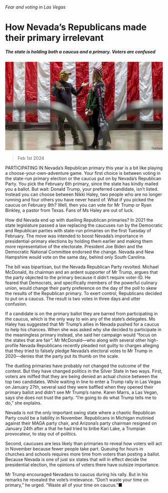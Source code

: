 ###### Fear and voting in Las Vegas

# How Nevada’s Republicans made their primary irrelevant 

##### The state is holding both a caucus and a primary. Voters are confused 

![image](images/20240203_USP508.jpg) 

> Feb 1st 2024 

PARTICIPATING IN Nevada’s Republican primary this year is a bit like playing a choose-your-own-adventure game. Your first choice is between voting in the state-run primary election or the caucus put on by Nevada’s Republican Party. You pick the February 6th primary, since the state has kindly mailed you a ballot. But wait: Donald Trump, your preferred candidate, isn’t listed. Instead you can choose between Nikki Haley, two people who are no longer running and four others you have never heard of. What if you picked the caucus on February 8th? Well, then you can vote for Mr Trump or Ryan Binkley, a pastor from Texas. Fans of Ms Haley are out of luck. 

How did Nevada end up with duelling Republican primaries? In 2021 the state legislature passed a law replacing the caucuses run by the Democratic and Republican parties with state-run primaries on the first Tuesday of February. The move was intended to boost Nevada’s importance in presidential-primary elections by holding them earlier and making them more representative of the electorate. President Joe Biden and the Democratic National Committee endorsed the change. Nevada and New Hampshire would vote on the same day, behind only South Carolina. 


The bill was bipartisan, but the Nevada Republican Party revolted. Michael McDonald, its chairman and an ardent supporter of Mr Trump, argues that the party objected to the primary because it didn’t require voter-ID. He feared that Democrats, and specifically members of the powerful culinary union, would change their party preference on the day of the poll to skew the results of the Republican primary. To exert control, Republicans decided to put on a caucus. The result is two votes in three days and utter confusion. 

If a candidate is on the primary ballot they are barred from participating in the caucus, which is the only way to win any of the state’s delegates. Ms Haley has suggested that Mr Trump’s allies in Nevada pushed for a caucus to help his chances. When she was asked why she decided to participate in the meaningless primary instead, she said her campaign would “focus on the states that are fair”. Mr McDonald—who along with several other high-profile Nevada Republicans recently pleaded not guilty to charges alleging that they tried to falsely pledge Nevada’s electoral votes to Mr Trump in 2020—denies that the party put its thumb on the scale. 

The duelling primaries have probably not changed the outcome of the contest. But they have changed politics in the Silver State in two ways. First, voters are miffed that they are being denied an actual choice between the top two candidates. While waiting in line to enter a Trump rally in Las Vegas on January 27th, several said they were baffled when they opened their primary ballot and didn’t see Mr Trump’s name. Karen Marrs, a Las Vegan, says she does not trust the party. “I’m going to do what Trump tells me to do,” she explains. 

Nevada is not the only important swing state where a chaotic Republican Party could be a liability in November. Republicans in Michigan mutinied against their MAGA party chair, and Arizona’s party chairman resigned on January 24th after a  that he had tried to bribe Kari Lake, a Trumpian provocateur, to stay out of politics. 

Second, caucuses are less likely than primaries to reveal how voters will act in November because fewer people take part. Queuing for hours in churches and schools requires more time from voters than posting a ballot. Because Nevada is one of just six states that will in effect decide the presidential election, the opinions of voters there have outsize importance. 

Mr Trump encouraged Nevadans to caucus during his rally. But in his remarks he revealed the vote’s irrelevance. “Don’t waste your time on primary,” he urged. “Waste all of your time on caucus.”■

